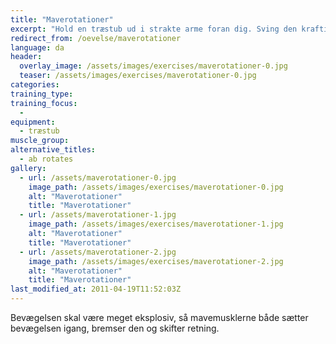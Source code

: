 ```yaml
---
title: "Maverotationer"
excerpt: "Hold en træstub ud i strakte arme foran dig. Sving den kraftigt fra side til side, mens du går fremad. Vægten skal svinges den vej, hvor benet er fremme."
redirect_from: /oevelse/maverotationer
language: da
header:
  overlay_image: /assets/images/exercises/maverotationer-0.jpg
  teaser: /assets/images/exercises/maverotationer-0.jpg
categories:
training_type: 
training_focus: 
  - 
equipment:
  - træstub
muscle_group:
alternative_titles:
  - ab rotates
gallery:
  - url: /assets/maverotationer-0.jpg
    image_path: /assets/images/exercises/maverotationer-0.jpg
    alt: "Maverotationer"
    title: "Maverotationer"
  - url: /assets/maverotationer-1.jpg
    image_path: /assets/images/exercises/maverotationer-1.jpg
    alt: "Maverotationer"
    title: "Maverotationer"
  - url: /assets/maverotationer-2.jpg
    image_path: /assets/images/exercises/maverotationer-2.jpg
    alt: "Maverotationer"
    title: "Maverotationer"
last_modified_at: 2011-04-19T11:52:03Z
---
```


Bevægelsen skal være meget eksplosiv, så mavemusklerne både sætter bevægelsen igang, bremser den og skifter retning.
